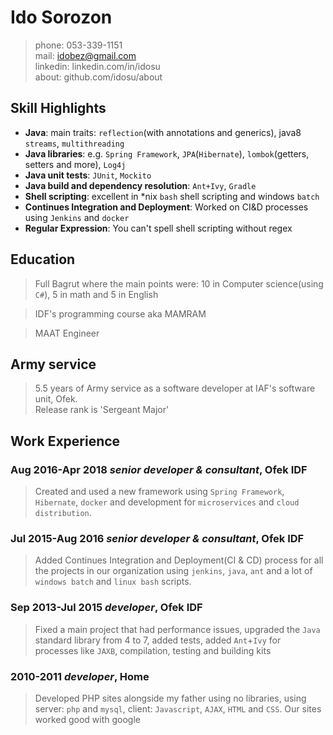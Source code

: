 # Ido Sorozon
> phone: 053-339-1151<br />
> mail: idobez@gmail.com<br />
> linkedin: linkedin.com/in/idosu<br />
> about: github.com/idosu/about


## Skill Highlights
- **Java**: main traits: `reflection`(with annotations and generics), java8 `streams`, `multithreading`
- **Java libraries**: e.g. `Spring Framework`, `JPA`(`Hibernate`), `lombok`(getters, setters and more), `Log4j`
- **Java unit tests**: `JUnit`, `Mockito`
- **Java build and dependency resolution**: `Ant+Ivy`, `Gradle`
- **Shell scripting**: excellent in *nix `bash` shell scripting and windows `batch`
- **Continues Integration and Deployment**: Worked on CI&D processes using `Jenkins` and `docker`
- **Regular Expression**: You can't spell shell scripting without regex

## Education
> Full Bagrut where the main points were: 10 in Computer science(using `C#`), 5 in math and 5 in English

> IDF's programming course aka MAMRAM

> MAAT Engineer

## Army service
> 5.5 years of Army service as a software developer at IAF's software unit, Ofek.<br />
> Release rank is 'Sergeant Major'

## Work Experience
### Aug 2016-Apr 2018 *senior developer & consultant*, Ofek IDF
> Created and used a new framework using `Spring Framework`, `Hibernate`, `docker` and development for `microservices` and `cloud distribution`.

### Jul 2015-Aug 2016 *senior developer & consultant*, Ofek IDF
> Added Continues Integration and Deployment(CI & CD) process for all the projects in our organization using `jenkins`, `java`, `ant` and a lot of `windows batch` and `linux bash` scripts.

### Sep 2013-Jul 2015 *developer*, Ofek IDF
> Fixed a main project that had performance issues, upgraded the `Java` standard library from 4 to 7, added tests, added `Ant`+`Ivy` for processes like `JAXB`, compilation, testing and building kits

### 2010-2011 *developer*, Home
> Developed PHP sites alongside my father using no libraries, using server: `php` and `mysql`, client: `Javascript`, `AJAX`, `HTML` and `CSS`. Our sites worked good with google